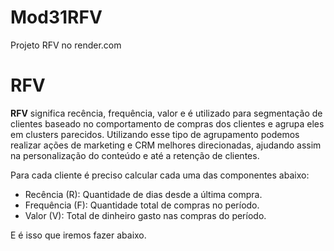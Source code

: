 # Mod31RFV
Projeto RFV no render.com

# RFV

**RFV** significa recência, frequência, valor e é utilizado para segmentação de clientes baseado no comportamento de compras dos clientes e agrupa eles em clusters parecidos. Utilizando esse tipo de agrupamento podemos realizar ações de marketing e CRM melhores direcionadas, ajudando assim na personalização do conteúdo e até a retenção de clientes.

Para cada cliente é preciso calcular cada uma das componentes abaixo:

- Recência (R): Quantidade de dias desde a última compra.
- Frequência (F): Quantidade total de compras no período.
- Valor (V): Total de dinheiro gasto nas compras do período.

E é isso que iremos fazer abaixo.
